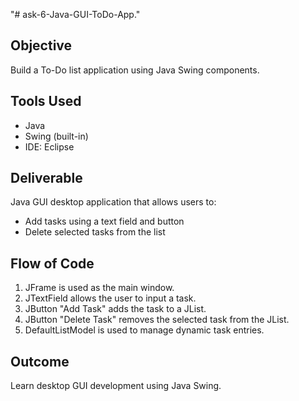 "# ask-6-Java-GUI-ToDo-App." 

## Objective
Build a To-Do list application using Java Swing components.

## Tools Used
- Java
- Swing (built-in)
- IDE: Eclipse

## Deliverable
Java GUI desktop application that allows users to:
- Add tasks using a text field and button
- Delete selected tasks from the list

## Flow of Code
1. JFrame is used as the main window.
2. JTextField allows the user to input a task.
3. JButton "Add Task" adds the task to a JList.
4. JButton "Delete Task" removes the selected task from the JList.
5. DefaultListModel is used to manage dynamic task entries.

## Outcome
Learn desktop GUI development using Java Swing.
